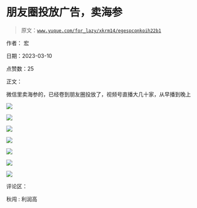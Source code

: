 # 朋友圈投放广告，卖海参

> 原文：[`www.yuque.com/for_lazy/xkrm14/egespcqnkoih22b1`](https://www.yuque.com/for_lazy/xkrm14/egespcqnkoih22b1)



作者： 宏 

日期：2023-03-10 

点赞数：25 

正文： 

微信里卖海参的，已经卷到朋友圈投放了，视频号直播大几十家，从早播到晚上 

![](img/7a4df0c1a6bf02e94cb2358d18badf6a.png)  

![](img/bbfa03dbc5ad4f6650d12da5644296d7.png)  

![](img/14403b4267192865d0859bbde8365355.png)  

![](img/a2aa2fdac2abf0047dea6897a80f8d88.png) 

![](img/99bdceb90bb1f5a8fc3d306ac6a0b232.png) 

![](img/98260bfbbc0ce3760954874e69207e2c.png)  

![](img/0a0eff9e3ffd2dc6a310e25e9ffeff11.png)  

评论区： 

秋闯 : 利润高 

